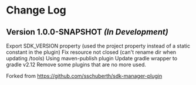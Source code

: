 Change Log
==========

Version 1.0.0-SNAPSHOT *(In Development)*
--------------------------------

Export SDK_VERSION property (used the project property instead of a static constant in the plugin)
Fix resource not closed (can't rename dir when updating /tools)
Using maven-publish plugin 
Update gradle wrapper to gradle v2.12
Remove some plugins that are no more used.

Forked from https://github.com/sschuberth/sdk-manager-plugin
